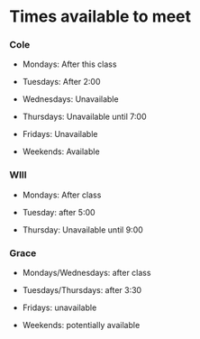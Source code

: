 # Times available to meet

### Cole

* Mondays: After this class

* Tuesdays: After 2:00

* Wednesdays: Unavailable

* Thursdays: Unavailable until 7:00

* Fridays: Unavailable

* Weekends: Available

### WIll

* Mondays: After class

* Tuesday: after 5:00

* Thursday: Unavailable until 9:00

### Grace

* Mondays/Wednesdays: after class

* Tuesdays/Thursdays: after 3:30

* Fridays: unavailable

* Weekends: potentially available
